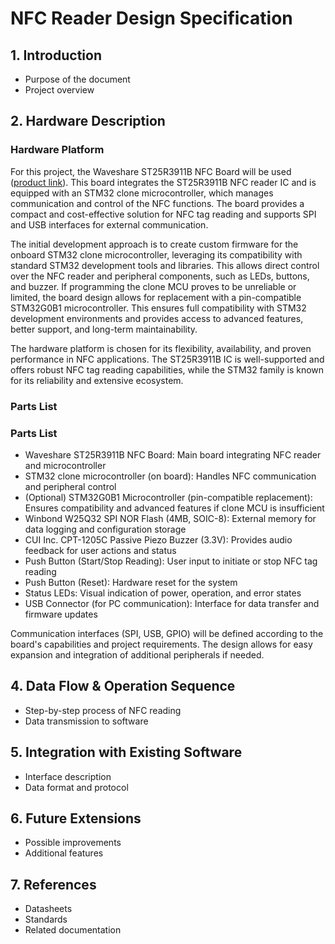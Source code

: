 # NFC Reader Design Specification

## 1. Introduction
- Purpose of the document
- Project overview

## 2. Hardware Description
### Hardware Platform
For this project, the Waveshare ST25R3911B NFC Board will be used ([product link](https://www.waveshare.com/product/iot-communication/short-range-wireless/nfc-rf/st25r3911b-nfc-board.htm)). This board integrates the ST25R3911B NFC reader IC and is equipped with an STM32 clone microcontroller, which manages communication and control of the NFC functions. The board provides a compact and cost-effective solution for NFC tag reading and supports SPI and USB interfaces for external communication.

The initial development approach is to create custom firmware for the onboard STM32 clone microcontroller, leveraging its compatibility with standard STM32 development tools and libraries. This allows direct control over the NFC reader and peripheral components, such as LEDs, buttons, and buzzer. If programming the clone MCU proves to be unreliable or limited, the board design allows for replacement with a pin-compatible STM32G0B1 microcontroller. This ensures full compatibility with STM32 development environments and provides access to advanced features, better support, and long-term maintainability.

The hardware platform is chosen for its flexibility, availability, and proven performance in NFC applications. The ST25R3911B IC is well-supported and offers robust NFC tag reading capabilities, while the STM32 family is known for its reliability and extensive ecosystem.

### Parts List
### Parts List
- Waveshare ST25R3911B NFC Board: Main board integrating NFC reader and microcontroller
- STM32 clone microcontroller (on board): Handles NFC communication and peripheral control
- (Optional) STM32G0B1 Microcontroller (pin-compatible replacement): Ensures compatibility and advanced features if clone MCU is insufficient
- Winbond W25Q32 SPI NOR Flash (4MB, SOIC-8): External memory for data logging and configuration storage
- CUI Inc. CPT-1205C Passive Piezo Buzzer (3.3V): Provides audio feedback for user actions and status
- Push Button (Start/Stop Reading): User input to initiate or stop NFC tag reading
- Push Button (Reset): Hardware reset for the system
- Status LEDs: Visual indication of power, operation, and error states
- USB Connector (for PC communication): Interface for data transfer and firmware updates

Communication interfaces (SPI, USB, GPIO) will be defined according to the board's capabilities and project requirements. The design allows for easy expansion and integration of additional peripherals if needed.

## 4. Data Flow & Operation Sequence
- Step-by-step process of NFC reading
- Data transmission to software

## 5. Integration with Existing Software
- Interface description
- Data format and protocol

## 6. Future Extensions
- Possible improvements
- Additional features

## 7. References
- Datasheets
- Standards
- Related documentation